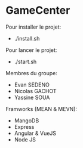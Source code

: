 # GameCenter

Pour installer le projet:
- ./install.sh

Pour lancer le projet:
- ./start.sh


Membres du groupe:
- Evan SEDENO
- Nicolas GACHOT
- Yassine SOUA

Framworks (MEAN & MEVN):
- MangoDB
- Express
- Angular & VueJS
- Node JS

